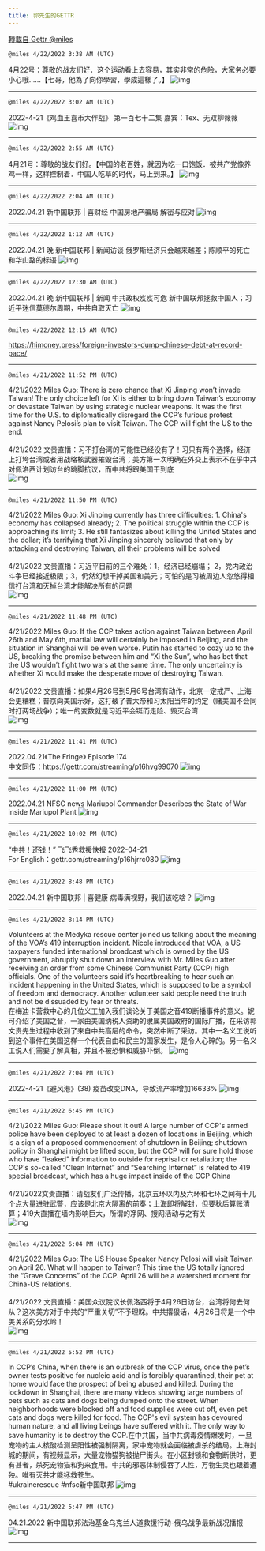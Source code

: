 ```yaml
---
title: 郭先生的GETTR
---
```

[轉載自 Gettr @miles](https://gettr.com/user/miles)

`@miles 4/22/2022 3:38 AM (UTC)`

4月22号：尊敬的战友们好．这个运动看上去容易，其实非常的危险，大家务必要小心哦……【七哥，他為了向你學習，學成這樣了。】
![img](https://media.gettr.com/group4/getter/2022/04/22/03/7fb888ec-bb56-248f-28b3-da4575d5db45/out.jpg)

---

`@miles 4/22/2022 3:02 AM (UTC)`

2022-4-21《鸡血王喜币大作战》 第一百七十二集 嘉宾：Tex、无双柳薇薇
![img](https://media.gettr.com/group37/origin/2022/04/12/03/54bd9848-476f-3191-747a-0e2f94405b84/6383d6c383a688bc0ce747d8282e44b3.jpeg)

---

`@miles 4/22/2022 2:55 AM (UTC)`

4月21号：尊敬的战友们好。【中国的老百姓，就因为吃一口饱饭．被共产党像养鸡一样，这样控制着．中国人吃草的时代，马上到来。】
![img](https://media.gettr.com/group11/getter/2022/04/22/02/e42c49b7-6583-bec0-d7df-9408c5f32316/out.jpg)

---

`@miles 4/22/2022 2:04 AM (UTC)`

2022.04.21  新中国联邦 | 喜财经  中国房地产骗局 解密与应对
![img](https://media.gettr.com/group15/origin/2022/04/22/02/c1765424-d702-e511-e336-0be62eacc66e/9548d67018b19975dcafea4c4484666a.png)

---

`@miles 4/22/2022 1:12 AM (UTC)`

2022.04.21 晚  新中国联邦 | 新闻访谈   俄罗斯经济只会越来越差；陈顺平的死亡和华山路的标语
![img](https://media.gettr.com/group37/origin/2022/04/22/01/579a583c-3318-70ba-68ef-83955168faec/9548d67018b19975dcafea4c4484666a.png)

---

`@miles 4/22/2022 12:30 AM (UTC)`

2022.04.21 晚  新中国联邦 | 新闻   中共政权岌岌可危 新中国联邦拯救中国人；习近平迷信莫德尔周期，中共自取灭亡
![img](https://media.gettr.com/group43/origin/2022/04/22/00/b7505bc6-624c-672b-8d59-4a873dc00072/6383d6c383a688bc0ce747d8282e44b3.jpeg)

---

`@miles 4/22/2022 12:15 AM (UTC)`

https://himoney.press/foreign-investors-dump-chinese-debt-at-record-pace/

---

`@miles 4/21/2022 11:52 PM (UTC)`

4/21/2022 Miles Guo: There is zero chance that Xi Jinping won’t invade Taiwan! The only choice left for Xi is either to bring down Taiwan’s economy or devastate Taiwan by using strategic nuclear weapons. It was the first time for the U.S. to diplomatically disregard the CCP’s furious protest against Nancy Pelosi’s plan to visit Taiwan. The CCP will fight the US to the end.<br/><br/>4/21/2022 文贵直播：习不打台湾的可能性已经没有了！习只有两个选择，经济上打垮台湾或者用战略核武器摧毁台湾；美方第一次明确在外交上表示不在乎中共对佩洛西计划访台的跳脚抗议，而中共将跟美国干到底<br/>
![img](https://media.gettr.com/group12/getter/2022/04/21/23/f5261ac9-4838-5e54-2adc-0ffe455e101a/out.jpg)

---

`@miles 4/21/2022 11:50 PM (UTC)`

4/21/2022 Miles Guo: Xi Jinping currently has three difficulties: 1. China's economy has collapsed already; 2. The political struggle within the CCP is approaching its limit; 3. He still fantasizes about killing the United States and the dollar; it’s terrifying that Xi Jinping sincerely believed that only by attacking and destroying Taiwan, all their problems will be solved<br/><br/>4/21/2022 文贵直播：习近平目前的三个难处：1，经济已经崩塌； 2，党内政治斗争已经接近极限；3，仍然幻想干掉美国和美元；可怕的是习被周边人忽悠得相信打台湾和灭掉台湾才能解决所有的问题<br/>
![img](https://media.gettr.com/group23/getter/2022/04/21/23/e433255c-9e83-dd13-99e6-47aac235c34c/out.jpg)

---

`@miles 4/21/2022 11:48 PM (UTC)`

4/21/2022 Miles Guo: If the CCP takes action against Taiwan between April 26th and May 6th, martial law will certainly be imposed in Beijing, and the situation in Shanghai will be even worse. Putin has started to cozy up to the US, breaking the promise between him and “Xi the Sun”, who has bet that the US wouldn’t fight two wars at the same time. The only uncertainty is whether Xi would make the desperate move of destroying Taiwan.<br/><br/>4/21/2022 文贵直播：如果4月26号到5月6号台湾有动作，北京一定戒严、上海会更糟糕；普京向美国示好，这打破了普大帝和习太阳当年的约定（赌美国不会同时打两场战争）；唯一的变数就是习近平会铤而走险、毁灭台湾<br/>
![img](https://media.gettr.com/group12/getter/2022/04/21/23/35438e72-c6f6-f89e-f0f6-3cc9be9bc5dd/out.jpg)

---

`@miles 4/21/2022 11:41 PM (UTC)`

2022.04.21《The Fringe》 Episode 174<br/>中文同传：https://gettr.com/streaming/p16hvg99070
![img](https://media.gettr.com/group31/origin/2022/04/21/23/52965f55-4937-5d5f-69d7-1729db8e5407/6383d6c383a688bc0ce747d8282e44b3.jpeg)

---

`@miles 4/21/2022 11:00 PM (UTC)`

2022.04.21 NFSC news  Mariupol Commander Describes the State of War inside Mariupol Plant
![img](https://media.gettr.com/group28/origin/2022/04/21/22/d4963eaa-b118-8d59-9dd8-57ecb004238a/9548d67018b19975dcafea4c4484666a.png)

---

`@miles 4/21/2022 10:02 PM (UTC)`

“中共！还钱！” 飞飞秀救援快报 2022-04-21<br/>For English：gettr.com/streaming/p16hjrrc080
![img](https://media.gettr.com/group48/origin/2022/04/21/22/c630cebb-5c27-ba57-e526-22a658589694/6383d6c383a688bc0ce747d8282e44b3.jpeg)

---

`@miles 4/21/2022 8:48 PM (UTC)`

2022.04.21  新中国联邦 | 喜健康   病毒满视野，我们该吃啥？
![img](https://media.gettr.com/group27/origin/2022/04/21/20/7b7b1da2-2865-3b39-20ba-69f0e60f739d/6383d6c383a688bc0ce747d8282e44b3.jpeg)

---

`@miles 4/21/2022 8:14 PM (UTC)`

Volunteers at the Medyka rescue center joined us talking about the meaning of the VOA’s 419 interruption incident. Nicole introduced that VOA, a US taxpayers funded international broadcast which is owned by the US government, abruptly shut down an interview with Mr. Miles Guo after receiving an order from some Chinese Communist Party (CCP) high officials. One of the volunteers said it’s heartbreaking to hear such an incident happening in the United States, which is supposed to be a symbol of freedom and democracy. Another volunteer said people need the truth and not be dissuaded by fear or threats.<br/>在梅迪卡营救中心的几位义工加入我们谈论关于美国之音419断播事件的意义。妮可介绍了美国之音，一家由美国纳税人资助的隶属美国政府的国际广播，在采访郭文贵先生过程中收到了来自中共高层的命令，突然中断了采访。其中一名义工说听到这个事件在美国这样一个代表自由和民主的国家发生，是令人心碎的。另一名义工说人们需要了解真相，并且不被恐惧和威胁吓倒。
![img](https://media.gettr.com/group42/origin/2022/04/21/20/954d258b-fe9a-3e3b-f4af-95260bb6baf6/out.jpg)

---

`@miles 4/21/2022 7:04 PM (UTC)`

2022-4-21《避风港》(38) 疫苗改变DNA，导致流产率增加16633%
![img](https://media.gettr.com/group4/origin/2022/04/21/19/1493f420-edd6-f585-e3e2-ebc5b10d8e56/6383d6c383a688bc0ce747d8282e44b3.jpeg)

---

`@miles 4/21/2022 6:45 PM (UTC)`

4/21/2022 Miles Guo: Please shout it out! A large number of CCP's armed police have been deployed to at least a dozen of locations in Beijing, which is a sign of a proposed commencement of shutdown in Beijing; shutdown policy in Shanghai might be lifted soon, but the CCP will for sure hold those who have “leaked” information to outside for reprisal or retaliation; the CCP's so-called “Clean Internet” and “Searching Internet” is related to 419 special broadcast, which has a huge impact inside of the CCP China<br/><br/>4/21/2022文贵直播：请战友们广泛传播，北京五环以内及六环和七环之间有十几个点大量进驻武警，应该是北京大隔离的前奏；上海即将解封，但要秋后算账清算；419大直播在墙内影响巨大，所谓的净网、搜网活动与之有关<br/>
![img](https://media.gettr.com/group11/getter/2022/04/21/18/6827e201-f23b-e393-d66a-9163282ef4ee/out.jpg)

---

`@miles 4/21/2022 6:04 PM (UTC)`

4/21/2022 Miles Guo: The US House Speaker Nancy Pelosi will visit Taiwan on April 26. What will happen to Taiwan? This time the US totally ignored the “Grave Concerns” of the CCP. April 26 will be a watershed moment for China-US relations.<br/><br/>4/21/2022 文贵直播：美国众议院议长佩洛西将于4月26日访台，台湾将何去何从？这次美方对于中共的“严重关切”不予理睬。中共撂狠话，4月26日将是一个中美关系的分水岭！<br/>
![img](https://media.gettr.com/group43/getter/2022/04/21/18/75a258e7-2816-0d1a-9753-5db0b883a16b/out.jpg)

---

`@miles 4/21/2022 5:52 PM (UTC)`

In CCP’s China, when there is an outbreak of the CCP virus, once the pet’s owner tests positive for nucleic acid and is forcibly quarantined, their pet at home would face the prospect of being abused and killed. During the lockdown in Shanghai, there are many videos showing large numbers of pets such as cats and dogs being dumped onto the street. When neighborhoods were blocked off and food supplies were cut off, even pet cats and dogs were killed for food. The CCP's evil system has devoured human nature, and all living beings have suffered with it. The only way to save humanity is to destroy the CCP.在中共国，当中共病毒疫情爆发时，一旦宠物的主人核酸检测呈阳性被强制隔离，家中宠物就会面临被虐杀的结局。上海封城的期间，有视频显示，大量宠物猫狗被抛尸街头。在小区封锁和食物断供时，更有甚者，杀死宠物猫和狗来食用。中共的邪恶体制侵吞了人性，万物生灵也跟着遭殃。唯有灭共才能拯救苍生。<br/>#ukrainerescue  #nfsc新中国联邦
![img](https://media.gettr.com/group17/origin/2022/04/21/17/8ba2716a-305f-2b81-6176-8ac53c864095/out.jpg)

---

`@miles 4/21/2022 5:47 PM (UTC)`

04.21.2022 新中国联邦法治基金乌克兰人道救援行动-俄乌战争最新战况播报
![img](https://media.gettr.com/group41/origin/2022/04/21/17/20179cd3-2294-32fd-c87d-6db67b00f211/6383d6c383a688bc0ce747d8282e44b3.jpeg)

---

